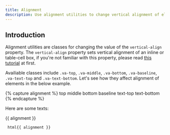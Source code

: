 ```yaml
---
title: Alignment
description: Use alignment utilities to change vertical alignment of elements.
---
```



## Introduction

Alignment utilities are classes for changing the value of the `vertical-align` property.
The `vertical-align` property sets vertical alignment of an inline or table-cell box,
if you're not familiar with this property, please read [this tutorial](https://developer.mozilla.org/en-US/docs/Web/CSS/vertical-align) at first.

Availiable classes include `.va-top`, `.va-middle`, `.va-bottom`, `.va-baseline`,
`.va-text-top` and `.va-text-bottom`. Let's see how they affect alignment of elements in the below example.

{% capture alignment %}
<span class="va-top">top</span>
<span class="va-middle">middle</span>
<span class="va-bottom">bottom</span>
<span class="va-baseline">baseline</span>
<span calss="va-text-top">text-top</span>
<span calss="va-text-bottom">text-bottom</span>
{% endcapture %}

<div class="example baseline">
  <p class="p3 d-inline-block">Here are some texts:</p>
  {{ alignment }}
</div>

``` html{{ alignment }}```